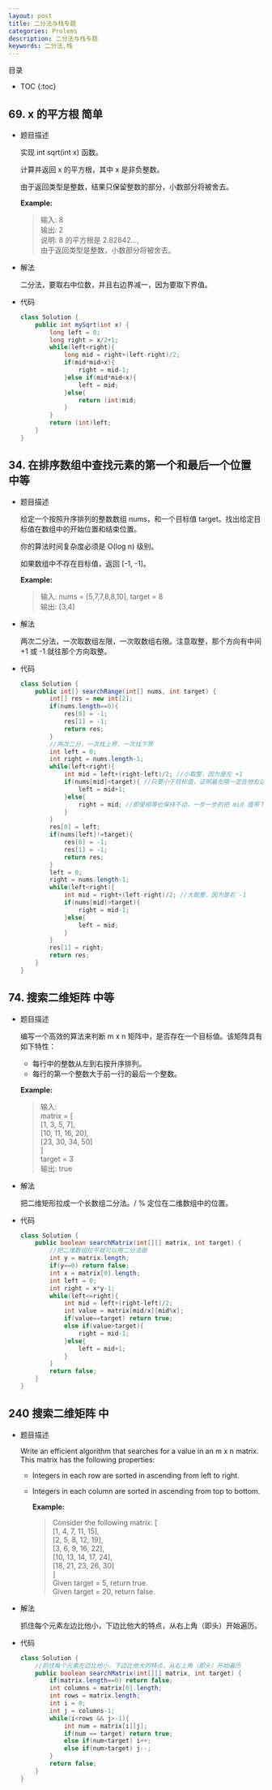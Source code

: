 ```yaml
---
layout: post
title: 二分法与栈专题
categories: Prolems
description: 二分法与栈专题
keywords: 二分法,栈
---
```


目录

* TOC
{:toc}

## 69. x 的平方根 简单

* 题目描述

    实现 int sqrt(int x) 函数。

    计算并返回 x 的平方根，其中 x 是非负整数。

    由于返回类型是整数，结果只保留整数的部分，小数部分将被舍去。

    **Example:**

    > 输入: 8  
    输出: 2  
    说明: 8 的平方根是 2.82842...,  
    由于返回类型是整数，小数部分将被舍去。

* 解法

    二分法，要取右中位数，并且右边界减一，因为要取下界值。

* 代码

    ``` java
    class Solution {
        public int mySqrt(int x) {
            long left = 0;
            long right = x/2+1;
            while(left<right){
                long mid = right+(left-right)/2;
                if(mid*mid>x){
                    right = mid-1;
                }else if(mid*mid<x){
                    left = mid;
                }else{
                    return (int)mid;
                }
            }
            return (int)left;
        }
    }
    ```

## 34. 在排序数组中查找元素的第一个和最后一个位置 中等

* 题目描述

    给定一个按照升序排列的整数数组 nums，和一个目标值 target。找出给定目标值在数组中的开始位置和结束位置。

    你的算法时间复杂度必须是 O(log n) 级别。

    如果数组中不存在目标值，返回 [-1, -1]。


    **Example:**

    > 输入: nums = [5,7,7,8,8,10], target = 8  
    输出: [3,4]

* 解法

    两次二分法，一次取数组左限，一次取数组右限。注意取整，那个方向有中间 +1 或 -1 就往那个方向取整。

* 代码

    ``` java
    class Solution {
        public int[] searchRange(int[] nums, int target) {
            int[] res = new int[2];
            if(nums.length==0){
                res[0] = -1;
                res[1] = -1;
                return res;
            }
            //两次二分，一次找上界，一次找下界
            int left = 0;
            int right = nums.length-1;
            while(left<right){
                int mid = left+(right-left)/2; //小取整，因为是左 +1
                if(nums[mid]<target){ //只要小于目标值，证明最左限一定在他右边
                    left = mid+1;
                }else{
                    right = mid; //即使相等也保持不动，一步一步的把 mid 值带下去，下取整当两数一样时也会取下值。
                }
            }
            res[0] = left;
            if(nums[left]!=target){
                res[0] = -1;
                res[1] = -1;
                return res;
            }
            left = 0;
            right = nums.length-1;
            while(left<right){
                int mid = right+(left-right)/2; //大取整，因为是右 -1
                if(nums[mid]>target){
                    right = mid-1;
                }else{
                    left = mid;
                }
            }
            res[1] = right;
            return res;
        }
    }
    ```

## 74. 搜索二维矩阵 中等

* 题目描述

    编写一个高效的算法来判断 m x n 矩阵中，是否存在一个目标值。该矩阵具有如下特性：

    - 每行中的整数从左到右按升序排列。
    - 每行的第一个整数大于前一行的最后一个整数。

    **Example:**

    > 输入:  
    matrix = [  
    [1,   3,  5,  7],  
    [10, 11, 16, 20],  
    [23, 30, 34, 50]  
    ]  
    target = 3  
    输出: true

* 解法

    把二维矩形拉成一个长数组二分法。/ % 定位在二维数组中的位置。

* 代码

    ``` java
    class Solution {
        public boolean searchMatrix(int[][] matrix, int target) {
            //把二维数组拉平就可以用二分法做
            int y = matrix.length;
            if(y==0) return false;
            int x = matrix[0].length;
            int left = 0;
            int right = x*y-1;
            while(left<=right){
                int mid = left+(right-left)/2;
                int value = matrix[mid/x][mid%x];
                if(value==target) return true;
                else if(value>target){
                    right = mid-1;
                }else{
                    left = mid+1;
                }
            }
            return false;
        }
    }
    ```

## 240 搜索二维矩阵 中

* 题目描述

  Write an efficient algorithm that searches for a value in an m x n matrix. This matrix has the following properties:

  * Integers in each row are sorted in ascending from left to right.
  * Integers in each column are sorted in ascending from top to bottom.

    **Example:**  
    > Consider the following matrix:
    [  
    [1,   4,  7, 11, 15],  
    [2,   5,  8, 12, 19],  
    [3,   6,  9, 16, 22],  
    [10, 13, 14, 17, 24],  
    [18, 21, 23, 26, 30]  
    ]  
    Given target = 5, return true.  
    Given target = 20, return false.

* 解法

    抓住每个元素左边比他小，下边比他大的特点，从右上角（即头）开始遍历。

* 代码

    ``` java
    class Solution {
        //抓住每个元素左边比他小，下边比他大的特点，从右上角（即头）开始遍历
        public boolean searchMatrix(int[][] matrix, int target) {
            if(matrix.length==0) return false;
            int columns = matrix[0].length;
            int rows = matrix.length;
            int i = 0;
            int j = columns-1;
            while(i<rows && j>-1){
                int num = matrix[i][j];
                if(num == target) return true;
                else if(num<target) i++;
                else if(num>target) j--;
            }
            return false;
        }
    }
    ```